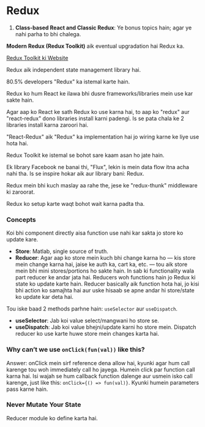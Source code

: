 <!-- # Redux


1. class based react and classic redux is bonus topics nhi parha to bhi chalega



modern redux(redux toolkit) is eventual upgradation of redux



here is the website (https://redux-toolkit.js.org/)



redux is an independent statemanagement library 



around 80.5% of developers use "Redux"



redux ko hum react ke ilawa bhi dusron men use karsakte hen



agar aaap ko react ke sath redux ko use karna he to aap ko "redux" & "react-redux" dono library use karna paregi .. to is se pata chala ke 2 libraraiea install karna padegi



"react-redux" aik "redux" ka implementation hai wiring karne ke liyen



redux toolkit use karne se boht sare kaam asan ho jate hen




to aik library banai facebook ne "Flux" aur is men dataflow itna acha nhi tha tooo iss se inspire ho kar aik libraryy banni redux



redux men bhi kuch masla ho raha tha redux-thunk middlewares



to redux ko setup karna men boht wait karna pata tha




concepts : 

aap ka koi bhi component directly koi bhi aisa function istemal nhi karsakta jo ke store ko update kare 

store = matlab single source of truth 

reducer = matlab aap ko store men kuch bhi change karna he .. konse store men change karna he jese ke auth ka cart ka etc.. matlab ke aik store men bhi mini stores/portions ho sakte hen.  tuo is sab ki functionality wala part reducer ke andar jata he .. reducers woh hote hen jo redux ki state ko update karte hen
tuo reducer basically aik function hota he jis ke andar koi bhi action ataa he to phir reducer pehle us function ko samjhta he ke woh kya karne wala he phir woh apne andar hi store/state ko update kardeta he  

tuo is ke baad 2 hi method parhne hen useSelector and useDispatch

useSelector =  matlab jab koi value select/mangawani karni he store se  
useDispatch(dispatch means bhejna) =  matlab jab koi value bhejni/update karni he store men .. dispatch reducer ko use karte huwe store  mne changes karta he





onClick(fun(val)) ese use kyun nhi karsakte ?

answer = onClick men sirf reference dana allow he
kyun ke is men hum call kardenge jo immediately call ho jaye ga .. jab ke humen to click par karna he. to isi waja se hum callback function dalen ge uss men is ko call kardenge . to phir woh onclick pr callhojaye ga. just like this onClick(()=> fun(val)). kyun ke humen parameters pass karna he 		



never mutate your state


reducer module ko define karta he

 -->



# Redux

1. **Class-based React and Classic Redux**: Ye bonus topics hain; agar ye nahi parha to bhi chalega.

**Modern Redux (Redux Toolkit)** aik eventual upgradation hai Redux ka.

[Redux Toolkit ki Website](https://redux-toolkit.js.org/)

Redux aik independent state management library hai.

80.5% developers "Redux" ka istemal karte hain.

Redux ko hum React ke ilawa bhi dusre frameworks/libraries mein use kar sakte hain.

Agar aap ko React ke sath Redux ko use karna hai, to aap ko "redux" aur "react-redux" dono libraries install karni padengi. Is se pata chala ke 2 libraries install karna zaroori hai.

"React-Redux" aik "Redux" ka implementation hai jo wiring karne ke liye use hota hai.

Redux Toolkit ke istemal se bohot sare kaam asan ho jate hain.

Ek library Facebook ne banai thi, "Flux", lekin is mein data flow itna acha nahi tha. Is se inspire hokar aik aur library bani: Redux.

Redux mein bhi kuch maslay aa rahe the, jese ke "redux-thunk" middleware ki zaroorat.

Redux ko setup karte waqt bohot wait karna padta tha.

### Concepts

Koi bhi component directly aisa function use nahi kar sakta jo store ko update kare.

- **Store**: Matlab, single source of truth.
- **Reducer**: Agar aap ko store mein kuch bhi change karna ho — kis store mein change karna hai, jaise ke auth ka, cart ka, etc. — tou aik store mein bhi mini stores/portions ho sakte hain. In sab ki functionality wala part reducer ke andar jata hai. Reducers woh functions hain jo Redux ki state ko update karte hain. Reducer basically aik function hota hai, jo kisi bhi action ko samajhta hai aur uske hisaab se apne andar hi store/state ko update kar deta hai.

Tou iske baad 2 methods parhne hain: `useSelector` aur `useDispatch`.

- **useSelector**: Jab koi value select/mangwani ho store se.
- **useDispatch**: Jab koi value bhejni/update karni ho store mein. Dispatch reducer ko use karte huwe store mein changes karta hai.

### Why can’t we use `onClick(fun(val))` like this?

Answer: onClick mein sirf reference dena allow hai, kyunki agar hum call karenge tou woh immediately call ho jayega. Humein click par function call karna hai. Isi wajah se hum callback function dalenge aur usmein isko call karenge, just like this: `onClick={() => fun(val)}`. Kyunki humein parameters pass karne hain.

### Never Mutate Your State

Reducer module ko define karta hai.
